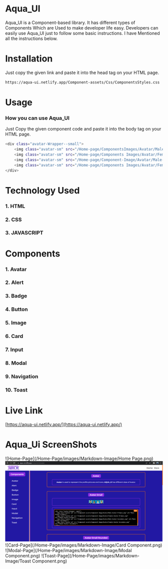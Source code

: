 # Aqua_UI

Aqua_UI is a Component-based library. It has different types of Components Which are Used to make developer life easy. Developers can easily use Aqua_UI just to follow some basic instructions. I have Mentioned all the instructions below.

# Installation
Just copy the given link and paste it into the head tag on your HTML page.

```bash
https://aqua-ui.netlify.app/Component-assets/Css/ComponentsStyles.css
```

# Usage
### How you can use Aqua_UI

Just Copy the given component code and paste it into the body tag on your HTML page.

```bash
<div class="avatar-Wrapper--small">
    <img class="avatar-sm" src="/Home-page/ComponentsImages/Avatar/Male-Avatar-Primary.png" alt="Male-Avatar-Primary">
    <img class="avatar-sm" src="/Home-page/Components Images/Avatar/Female-Avatar-Primary.png" alt="Female-Avatar-Primary">
    <img class="avatar-sm" src="/Home-page/Component-Image/Avatar/Male-Avatar-Secondary.png" alt="Male-Avatar-Secondary">
    <img class="avatar-sm" src="/Home-page/Components Images/Avatar/Female-Avatar-Secondary.png" alt="Female-Avatar-secondary">
</div>
```

# Technology Used
### 1. HTML
### 2. CSS
### 3. JAVASCRIPT

# Components
### 1.  Avatar
### 2.  Alert
### 3.  Badge
### 4.  Button
### 5.  Image
### 6.  Card
### 7.  Input
### 8.  Modal
### 9.  Navigation
### 10. Toast

# Live Link
[https://aqua-ui.netlify.app/](https://aqua-ui.netlify.app/)

# Aqua_Ui ScreenShots
![Home-Page](/Home-Page/images/Markdown-Image/Home Page.png)
![Document-page](/Home-Page/images/Markdown-Image/Documentation.png)
![Card-Page](/Home-Page/images/Markdown-Image/Card Component.png)
![Modal-Page](/Home-Page/images/Markdown-Image/Modal Component.png)
![Toast-Page](/Home-Page/images/Markdown-Image/Toast Component.png)